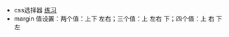 - css选择器 [练习](https://www.nowcoder.com/questionTerminal/e6f39a0c3ff2410b8b21e004b897d4c4)
- margin 值设置：两个值：上下 左右；三个值：上 左右 下；四个值：上 右 下 左 
